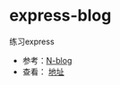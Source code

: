 # express-blog

练习express

- 参考：[N-blog](https://www.gitbook.com/book/maninboat/n-blog/details)
- 查看： [地址](http://express.wangjuntao.com/)
